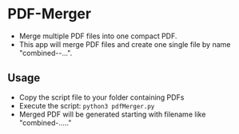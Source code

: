 # PDF-Merger

- Merge multiple PDF files into one compact PDF. 
- This app will merge PDF files and create one single file by name "combined-<file1name>-<file2name>...".

## Usage
- Copy the script file to your folder containing PDFs 
- Execute the script: `python3 pdfMerger.py`
- Merged PDF will be generated starting with filename like "combined-....."
